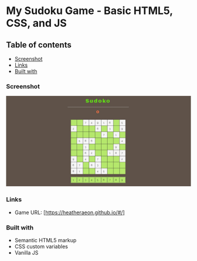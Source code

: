 # My Sudoku Game - Basic HTML5, CSS, and JS 

## Table of contents

  - [Screenshot](#screenshot)
  - [Links](#links)  
  - [Built with](#built-with)
  
### Screenshot

![](screenshot.jpg)

### Links

- Game URL: [https://heatheraeon.github.io/#/]

### Built with

- Semantic HTML5 markup
- CSS custom variables
- Vanilla JS








